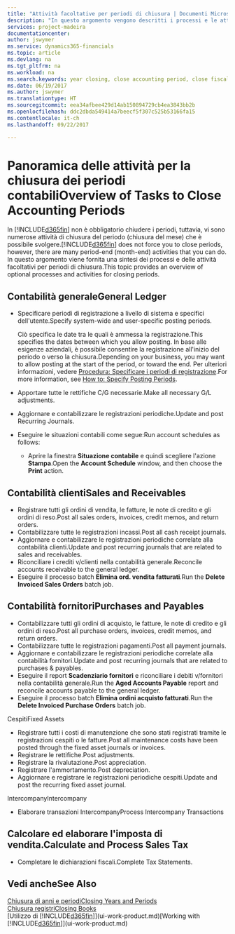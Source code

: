 ```yaml
---
title: "Attività facoltative per periodi di chiusura | Documenti Microsoft"
description: "In questo argomento vengono descritti i processi e le attività facoltativi per la chiusura dei periodi contabili in Financials."
services: project-madeira
documentationcenter: 
author: jswymer
ms.service: dynamics365-financials
ms.topic: article
ms.devlang: na
ms.tgt_pltfrm: na
ms.workload: na
ms.search.keywords: year closing, close accounting period, close fiscal year, aging, creditor payments, vendor payments
ms.date: 06/19/2017
ms.author: jswymer
ms.translationtype: HT
ms.sourcegitcommit: eea34afbee429d14ab150894729cb4ea3843bb2b
ms.openlocfilehash: ddc2dbda549414a7beecf5f307c525b53166fa15
ms.contentlocale: it-ch
ms.lasthandoff: 09/22/2017

---
```

# <a name="overview-of-tasks-to-close-accounting-periods"></a><span data-ttu-id="d6142-103">Panoramica delle attività per la chiusura dei periodi contabili</span><span class="sxs-lookup"><span data-stu-id="d6142-103">Overview of Tasks to Close Accounting Periods</span></span>
<span data-ttu-id="d6142-104">In [!INCLUDE[d365fin](includes/d365fin_md.md)] non è obbligatorio chiudere i periodi, tuttavia, vi sono numerose attività di chiusura del periodo (chiusura del mese) che è possibile svolgere.</span><span class="sxs-lookup"><span data-stu-id="d6142-104">[!INCLUDE[d365fin](includes/d365fin_md.md)] does not force you to close periods, however, there are many period-end (month-end) activities that you can do.</span></span> <span data-ttu-id="d6142-105">In questo argomento viene fornita una sintesi dei processi e delle attività facoltativi per periodi di chiusura.</span><span class="sxs-lookup"><span data-stu-id="d6142-105">This topic provides an overview of optional processes and activities for closing periods.</span></span>  

## <a name="general-ledger"></a><span data-ttu-id="d6142-106">Contabilità generale</span><span class="sxs-lookup"><span data-stu-id="d6142-106">General Ledger</span></span>
* <span data-ttu-id="d6142-107">Specificare periodi di registrazione a livello di sistema e specifici dell'utente.</span><span class="sxs-lookup"><span data-stu-id="d6142-107">Specify system-wide and user-specific posting periods.</span></span>  

    <span data-ttu-id="d6142-108">Ciò specifica le date tra le quali è ammessa la registrazione.</span><span class="sxs-lookup"><span data-stu-id="d6142-108">This specifies the dates between which you allow posting.</span></span> <span data-ttu-id="d6142-109">In base alle esigenze aziendali, è possibile consentire la registrazione all'inizio del periodo o verso la chiusura.</span><span class="sxs-lookup"><span data-stu-id="d6142-109">Depending on your business, you may want to allow posting at the start of the period, or toward the end.</span></span> <span data-ttu-id="d6142-110">Per ulteriori informazioni, vedere [Procedura: Specificare i periodi di registrazione](finance-how-specify-posting-periods.md).</span><span class="sxs-lookup"><span data-stu-id="d6142-110">For more information, see [How to: Specify Posting Periods](finance-how-specify-posting-periods.md).</span></span>  
* <span data-ttu-id="d6142-111">Apportare tutte le rettifiche C/G necessarie.</span><span class="sxs-lookup"><span data-stu-id="d6142-111">Make all necessary G/L adjustments.</span></span>  
* <span data-ttu-id="d6142-112">Aggiornare e contabilizzare le registrazioni periodiche.</span><span class="sxs-lookup"><span data-stu-id="d6142-112">Update and post Recurring Journals.</span></span>  
  <!--* Process Consolidations-->
* <span data-ttu-id="d6142-113">Eseguire le situazioni contabili come segue:</span><span class="sxs-lookup"><span data-stu-id="d6142-113">Run account schedules as follows:</span></span>  
  * <span data-ttu-id="d6142-114">Aprire la finestra **Situazione contabile** e quindi scegliere l'azione **Stampa**.</span><span class="sxs-lookup"><span data-stu-id="d6142-114">Open the **Account Schedule** window, and then choose the **Print** action.</span></span>  

## <a name="sales-and-receivables"></a><span data-ttu-id="d6142-115">Contabilità clienti</span><span class="sxs-lookup"><span data-stu-id="d6142-115">Sales and Receivables</span></span>
* <span data-ttu-id="d6142-116">Registrare tutti gli ordini di vendita, le fatture, le note di credito e gli ordini di reso.</span><span class="sxs-lookup"><span data-stu-id="d6142-116">Post all sales orders, invoices, credit memos, and return orders.</span></span>  
* <span data-ttu-id="d6142-117">Contabilizzare tutte le registrazioni incassi.</span><span class="sxs-lookup"><span data-stu-id="d6142-117">Post all cash receipt journals.</span></span>  
* <span data-ttu-id="d6142-118">Aggiornare e contabilizzare le registrazioni periodiche correlate alla contabilità clienti.</span><span class="sxs-lookup"><span data-stu-id="d6142-118">Update and post recurring journals that are related to sales and receivables.</span></span>  
* <span data-ttu-id="d6142-119">Riconciliare i crediti v/clienti nella contabilità generale.</span><span class="sxs-lookup"><span data-stu-id="d6142-119">Reconcile accounts receivable to the general ledger.</span></span>  
* <span data-ttu-id="d6142-120">Eseguire il processo batch **Elimina ord. vendita fatturati**.</span><span class="sxs-lookup"><span data-stu-id="d6142-120">Run the **Delete Invoiced Sales Orders** batch job.</span></span>  

## <a name="purchases-and-payables"></a><span data-ttu-id="d6142-121">Contabilità fornitori</span><span class="sxs-lookup"><span data-stu-id="d6142-121">Purchases and Payables</span></span>
* <span data-ttu-id="d6142-122">Contabilizzare tutti gli ordini di acquisto, le fatture, le note di credito e gli ordini di reso.</span><span class="sxs-lookup"><span data-stu-id="d6142-122">Post all purchase orders, invoices, credit memos, and return orders.</span></span>  
* <span data-ttu-id="d6142-123">Contabilizzare tutte le registrazioni pagamenti.</span><span class="sxs-lookup"><span data-stu-id="d6142-123">Post all payment journals.</span></span>  
* <span data-ttu-id="d6142-124">Aggiornare e contabilizzare le registrazioni periodiche correlate alla contabilità fornitori.</span><span class="sxs-lookup"><span data-stu-id="d6142-124">Update and post recurring journals that are related to purchases & payables.</span></span>  
* <span data-ttu-id="d6142-125">Eseguire il report **Scadenziario fornitori** e riconciliare i debiti v/fornitori nella contabilità generale.</span><span class="sxs-lookup"><span data-stu-id="d6142-125">Run the **Aged Accounts Payable** report and reconcile accounts payable to the general ledger.</span></span>  
* <span data-ttu-id="d6142-126">Eseguire il processo batch **Elimina ordini acquisto fatturati**.</span><span class="sxs-lookup"><span data-stu-id="d6142-126">Run the **Delete Invoiced Purchase Orders** batch job.</span></span>  

<span data-ttu-id="d6142-127">Cespiti</span><span class="sxs-lookup"><span data-stu-id="d6142-127">Fixed Assets</span></span>
* <span data-ttu-id="d6142-128">Registrare tutti i costi di manutenzione che sono stati registrati tramite le registrazioni cespiti o le fatture.</span><span class="sxs-lookup"><span data-stu-id="d6142-128">Post all maintenance costs have been posted through the fixed asset journals or invoices.</span></span>
* <span data-ttu-id="d6142-129">Registrare le rettifiche.</span><span class="sxs-lookup"><span data-stu-id="d6142-129">Post adjustments.</span></span>
* <span data-ttu-id="d6142-130">Registrare la rivalutazione.</span><span class="sxs-lookup"><span data-stu-id="d6142-130">Post appreciation.</span></span>
* <span data-ttu-id="d6142-131">Registrare l'ammortamento.</span><span class="sxs-lookup"><span data-stu-id="d6142-131">Post depreciation.</span></span>
* <span data-ttu-id="d6142-132">Aggiornare e registrare le registrazioni periodiche cespiti.</span><span class="sxs-lookup"><span data-stu-id="d6142-132">Update and post the recurring fixed asset journal.</span></span>

<span data-ttu-id="d6142-133">Intercompany</span><span class="sxs-lookup"><span data-stu-id="d6142-133">Intercompany</span></span>
* <span data-ttu-id="d6142-134">Elaborare transazioni Intercompany</span><span class="sxs-lookup"><span data-stu-id="d6142-134">Process Intercompany Transactions</span></span>

## <a name="calculate-and-process-sales-tax"></a><span data-ttu-id="d6142-135">Calcolare ed elaborare l'imposta di vendita.</span><span class="sxs-lookup"><span data-stu-id="d6142-135">Calculate and Process Sales Tax</span></span>
* <span data-ttu-id="d6142-136">Completare le dichiarazioni fiscali.</span><span class="sxs-lookup"><span data-stu-id="d6142-136">Complete Tax Statements.</span></span>  

## <a name="see-also"></a><span data-ttu-id="d6142-137">Vedi anche</span><span class="sxs-lookup"><span data-stu-id="d6142-137">See Also</span></span>
[<span data-ttu-id="d6142-138">Chiusura di anni e periodi</span><span class="sxs-lookup"><span data-stu-id="d6142-138">Closing Years and Periods</span></span>](year-close-years-periods.md)  
[<span data-ttu-id="d6142-139">Chiusura registri</span><span class="sxs-lookup"><span data-stu-id="d6142-139">Closing Books</span></span>](year-close-books.md)  
<span data-ttu-id="d6142-140">[Utilizzo di [!INCLUDE[d365fin](includes/d365fin_md.md)]](ui-work-product.md)</span><span class="sxs-lookup"><span data-stu-id="d6142-140">[Working with [!INCLUDE[d365fin](includes/d365fin_md.md)]](ui-work-product.md)</span></span>

